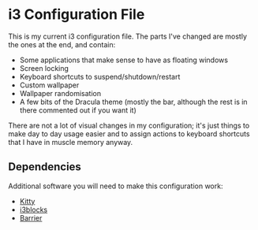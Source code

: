 # i3 Configuration File

This is my current i3 configuration file. The parts I've changed are mostly the ones at the end, and contain:

* Some applications that make sense to have as floating windows
* Screen locking
* Keyboard shortcuts to suspend/shutdown/restart
* Custom wallpaper
* Wallpaper randomisation
* A few bits of the Dracula theme (mostly the bar, although the rest is in there commented out if you want it)

There are not a lot of visual changes in my configuration; it's just things to make day to day usage easier and to assign actions to keyboard shortcuts that I have in muscle memory anyway.

## Dependencies

Additional software you will need to make this configuration work:

* [Kitty](https://sw.kovidgoyal.net/kitty/)
* [i3blocks](https://vivien.github.io/i3blocks/)
* [Barrier](https://github.com/debauchee/barrier)
